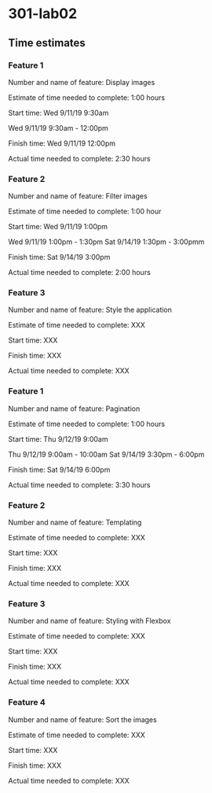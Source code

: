# 301-lab02

## Time estimates

### Feature 1

Number and name of feature: Display images

Estimate of time needed to complete: 1:00 hours

Start time: Wed 9/11/19 9:30am

Wed 9/11/19
  9:30am - 12:00pm

Finish time: Wed 9/11/19 12:00pm

Actual time needed to complete: 2:30 hours

### Feature 2

Number and name of feature: Filter images

Estimate of time needed to complete: 1:00 hour

Start time: Wed 9/11/19 1:00pm

Wed 9/11/19
  1:00pm - 1:30pm
Sat 9/14/19
  1:30pm - 3:00pmm

Finish time: Sat 9/14/19 3:00pm

Actual time needed to complete: 2:00 hours

### Feature 3

Number and name of feature: Style the application

Estimate of time needed to complete: XXX

Start time: XXX

Finish time: XXX

Actual time needed to complete: XXX

### Feature 1

Number and name of feature: Pagination

Estimate of time needed to complete: 1:00 hours

Start time: Thu 9/12/19 9:00am

Thu 9/12/19
  9:00am - 10:00am
Sat 9/14/19
  3:30pm - 6:00pm

Finish time: Sat 9/14/19 6:00pm

Actual time needed to complete: 3:30 hours

### Feature 2

Number and name of feature: Templating

Estimate of time needed to complete: XXX

Start time: XXX

Finish time: XXX

Actual time needed to complete: XXX

### Feature 3

Number and name of feature: Styling with Flexbox

Estimate of time needed to complete: XXX

Start time: XXX

Finish time: XXX

Actual time needed to complete: XXX

### Feature 4

Number and name of feature: Sort the images

Estimate of time needed to complete: XXX

Start time: XXX

Finish time: XXX

Actual time needed to complete: XXX
